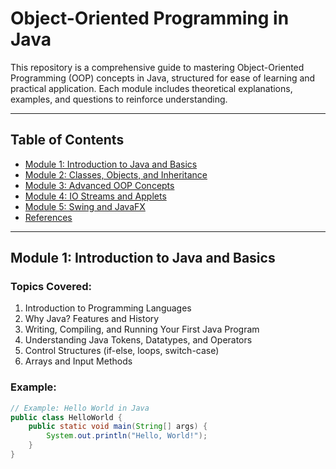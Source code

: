 # Object-Oriented Programming in Java

This repository is a comprehensive guide to mastering Object-Oriented Programming (OOP) concepts in Java, structured for ease of learning and practical application. Each module includes theoretical explanations, examples, and questions to reinforce understanding.

---

## Table of Contents
- [Module 1: Introduction to Java and Basics](#module-1-introduction-to-java-and-basics)
- [Module 2: Classes, Objects, and Inheritance](#module-2-classes-objects-and-inheritance)
- [Module 3: Advanced OOP Concepts](#module-3-advanced-oop-concepts)
- [Module 4: IO Streams and Applets](#module-4-io-streams-and-applets)
- [Module 5: Swing and JavaFX](#module-5-swing-and-javafx)
- [References](#references)

---

## Module 1: Introduction to Java and Basics
### Topics Covered:
1. Introduction to Programming Languages
2. Why Java? Features and History
3. Writing, Compiling, and Running Your First Java Program
4. Understanding Java Tokens, Datatypes, and Operators
5. Control Structures (if-else, loops, switch-case)
6. Arrays and Input Methods

### Example:
```java
// Example: Hello World in Java
public class HelloWorld {
    public static void main(String[] args) {
        System.out.println("Hello, World!");
    }
}

